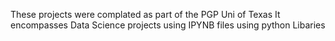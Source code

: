 These projects were complated as part of the PGP Uni of Texas 
It encompasses Data Science projects using IPYNB files using python Libaries  
